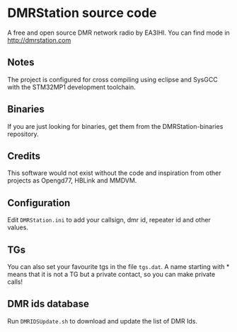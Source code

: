 # DMRStation source code

A free and open source DMR network radio by EA3IHI. You can find mode in http://dmrstation.com

## Notes

The project is configured for cross compiling using eclipse and SysGCC with the STM32MP1 development toolchain.

## Binaries

If you are just looking for binaries, get them from the DMRStation-binaries repository.


## Credits

This software would not exist without the code and inspiration from other projects as Opengd77, HBLink and MMDVM.


## Configuration

Edit `DMRStation.ini` to add your callsign, dmr id, repeater id and other values.

## TGs
You can also set your favourite tgs in the file `tgs.dat`.
A name starting with * means that it is not a TG but a private contact, so you can make private calls!

## DMR ids database

Run `DMRIDSUpdate.sh` to download and update the list of DMR Ids.

